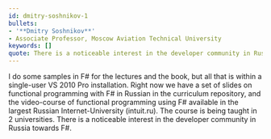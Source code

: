 ```yaml
---
id: dmitry-soshnikov-1
bullets:
- '**Dmitry Soshnikov**'
- Associate Professor, Moscow Aviation Technical University
keywords: []
quote: There is a noticeable interest in the developer community in Russia towards F#.
---
```

I do some samples in F# for the lectures and the book, but all that is within a single-user 
VS 2010 Pro installation. Right now we have a set of slides on functional programming with 
F# in Russian in the curriculum repository, and the video-course of functional programming 
using F# available in the largest Russian Internet-University (intuit.ru). The course 
is being taught in 2 universities. There is a noticeable interest in the developer community in 
Russia towards F#.

    